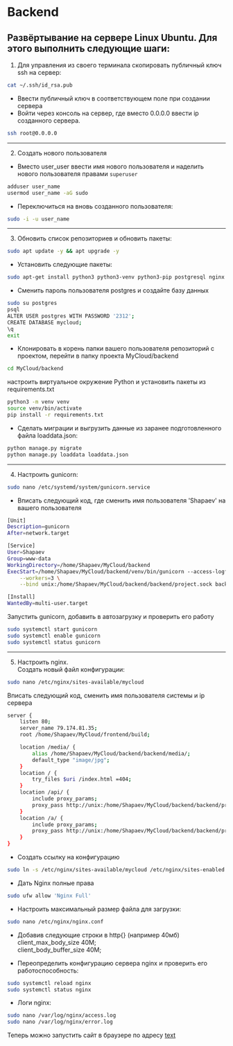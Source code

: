 # Backend
## Развёртывание на сервере Linux Ubuntu. Для этого выполнить следующие шаги:
1. Для управления из своего терминала скопировать публичный ключ ssh на сервер:  
```bash
cat ~/.ssh/id_rsa.pub
```
- Ввести публичный ключ в соответствующем поле при создании сервера
- Войти через консоль на сервер, где вместо 0.0.0.0 ввести ip созданного сервера.
```bash
ssh root@0.0.0.0
```
------------------------------------------------------------------------
2. Создать нового пользователя
- Вместо user_user ввести имя нового пользователя и наделить нового пользователя правами `superuser`
```bash
adduser user_name
usermod user_name -aG sudo
```
- Переключиться на вновь созданного пользователя:
```bash
sudo -i -u user_name
```
------------------------------------------------------------------------
3. Обновить список репозиториев и обновить пакеты:
```bash
sudo apt update -y && apt upgrade -y
```
- Установить следующие пакеты:
```bash
sudo apt-get install python3 python3-venv python3-pip postgresql nginx
```
- Сменить пароль пользователя postgres и создайте базу данных
```bash
sudo su postgres
psql
ALTER USER postgres WITH PASSWORD '2312';
CREATE DATABASE mycloud;
\q
exit
```
- Клонировать в корень папки вашего пользователя репозиторий с проектом, перейти в папку проекта MyCloud/backend  
```bash
cd MyCloud/backend
```
настроить виртуальное окружение Python и установить пакеты из requirements.txt
```bash
python3 -m venv venv
source venv/bin/activate
pip install -r requirements.txt
```
- Сделать миграции и выгрузить данные из заранее подготовленного файла loaddata.json:
```bash
python manage.py migrate
python manage.py loaddata loaddata.json
```
--------------------------------------------------------------------
4. Настроить gunicorn:  
```bash
sudo nano /etc/systemd/system/gunicorn.service
```
- Вписать следующий код, где сменить имя пользователя 'Shapaev' на вашего пользователя
```bash
[Unit]
Description=gunicorn
After=network.target

[Service]
User=Shapaev
Group=www-data
WorkingDirectory=/home/Shapaev/MyCloud/backend
ExecStart=/home/Shapaev/MyCloud/backend/venv/bin/gunicorn --access-logfile -\
    --workers=3 \
    --bind unix:/home/Shapaev/MyCloud/backend/backend/project.sock backend.wsgi:application

[Install]
WantedBy=multi-user.target

```
Запустить gunicorn, добавить в автозагрузку и проверить его работу 
```bash
sudo systemctl start gunicorn
sudo systemctl enable gunicorn
sudo systemctl status gunicorn
```
--------------------------------------------------------------------------
5. Настроить nginx.  
Создать новый файл конфигурации:
```bash
sudo nano /etc/nginx/sites-available/mycloud
```
Вписать следующий код, сменить имя пользователя системы и ip сервера
```bash
server {
    listen 80;
    server_name 79.174.81.35;
    root /home/Shapaev/MyCloud/frontend/build;

    location /media/ {
        alias /home/Shapaev/MyCloud/backend/backend/media/;
        default_type "image/jpg";
    }
    location / {
        try_files $uri /index.html =404;
    }
    location /api/ {
        include proxy_params;
        proxy_pass http://unix:/home/Shapaev/MyCloud/backend/backend/project.sock;
    }
    location /a/ {
        include proxy_params;
        proxy_pass http://unix:/home/Shapaev/MyCloud/backend/backend/project.sock;
    }
}
```
- Создать ссылку на конфигурацию
```bash
sudo ln -s /etc/nginx/sites-available/mycloud /etc/nginx/sites-enabled
```
- Дать Nginx полные права
```bash
sudo ufw allow 'Nginx Full'
```
- Настроить максимальный размер файла для загрузки:
```bash
sudo nano /etc/nginx/nginx.conf
```
- Добавив следующие строки в http{} (например 40мб)  
client_max_body_size 40M;  
client_body_buffer_size 40M;

- Переопределить конфигурацию сервера nginx и проверить его работоспособность:
```bash
sudo systemctl reload nginx
sudo systemctl status nginx
```
- Логи nginx:
```bash
sudo nano /var/log/nginx/access.log
sudo nano /var/log/nginx/error.log
```
Теперь можно запустить сайт в браузере по адресу [text](http://79.174.81.35/)